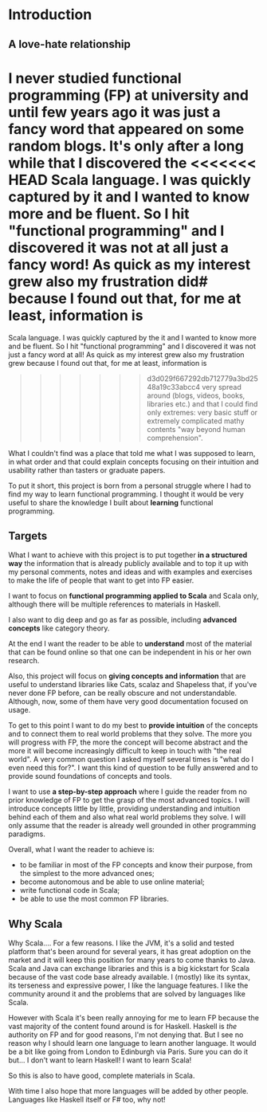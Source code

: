 # Introduction

## A love-hate relationship

I never studied functional programming (FP) at university and until few years ago it was just a
fancy word that appeared on some random blogs. It's only after a long while that I discovered the
<<<<<<< HEAD
Scala language. I was quickly captured by it and I wanted to know more and be fluent. So I hit
"functional programming" and I discovered it was not at all just a fancy word! As quick as my
interest grew also my frustration did# because I found out that, for me at least, information is
=======
Scala language. I was quickly captured by the it and I wanted to know more and be fluent. So I hit
"functional programming" and I discovered it was not just a fancy word at all! As quick as my
interest grew also my frustration grew because I found out that, for me at least, information is
>>>>>>> d3d029f667292db712779a3bd2548a19c33abcc4
very spread around (blogs, videos, books, libraries etc.) and that I could find only extremes: very
basic stuff or extremely complicated mathy contents "way beyond human comprehension".

What I couldn't find was a place that told me what I was supposed to learn, in what order and that
could explain concepts focusing on their intuition and usability rather than tasters or graduate
papers.

To put it short, this project is born from a personal struggle where I had to find my way to learn
functional programming. I thought it would be very useful to share the knowledge I built about
**learning** functional programming.

## Targets

What I want to achieve with this project is to put together **in a structured way** the information
that is already publicly available and to top it up with my personal comments, notes and ideas and
with examples and exercises to make the life of people that want to get into FP easier.

I want to focus on **functional programming applied to Scala** and Scala only, although there will
be multiple references to materials in Haskell.

I also want to dig deep and go as far as possible, including **advanced concepts** like category
theory.

At the end I want the reader to be able to **understand** most of the material that can be found
online so that one can be independent in his or her own research.

Also, this project will focus on **giving concepts and information** that are useful to understand
libraries like Cats, scalaz and Shapeless that, if you've never done FP before, can be really
obscure and not understandable. Although, now, some of them have very good documentation focused on
usage.

To get to this point I want to do my best to **provide intuition** of the concepts and to connect
them to real world problems that they solve. The more you will progress with FP, the more the
concept will become abstract and the more it will become increasingly difficult to keep in touch
with "the real world". A very common question I asked myself several times is "what do I even need
this for?". I want this kind of question to be fully answered and to provide sound foundations of
concepts and tools.

I want to use **a step-by-step approach** where I guide the reader from no prior knowledge of FP to
get the grasp of the most advanced topics. I will introduce concepts little by little, providing
understanding and intuition behind each of them and also what real world problems they solve. I will
only assume that the reader is already well grounded in other programming paradigms.

Overall, what I want the reader to achieve is:

* to be familiar in most of the FP concepts and know their purpose, from the simplest to the more
  advanced ones;
* become autonomous and be able to use online material;
* write functional code in Scala;
* be able to use the most common FP libraries.

## Why Scala

Why Scala.... For a few reasons. I like the JVM, it's a solid and tested platform that's been around
for several years, it has great adoption on the market and it will keep this position for many years
to come thanks to Java. Scala and Java can exchange libraries and this is a big kickstart for Scala
because of the vast code base already available. I (mostly) like its syntax, its terseness and
expressive power, I like the language features. I like the community around it and the problems that
are solved by languages like Scala.

However with Scala it's been really annoying for me to learn FP because the vast majority of the
content found around is for Haskell. Haskell is *the* authority on FP and for good reasons, I'm not
denying that. But I see no reason why I should learn one language to learn another language. It
would be a bit like going from London to Edinburgh via Paris. Sure you can do it but... I don't want
to learn Haskell! I want to learn Scala!

So this is also to have good, complete materials in Scala.

With time I also hope that more languages will be added by other people. Languages like Haskell
itself or F# too, why not!
